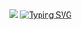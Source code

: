<div align="center">

   <!-- main gif -->
   <img src="https://i.pinimg.com/originals/ae/56/d1/ae56d10f023f455739a635e435732a94.gif">

   <!-- typing SVG -->
   <a href="https://git.io/typing-svg">
      <img src="https://readme-typing-svg.herokuapp.com?font=Fira+Code&size=20&color=FCF8DE&center=true&vCenter=true&lines=Python+Developer" alt="Typing SVG">
   </a>

</div>
